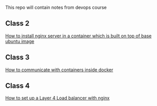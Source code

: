 This repo will contain notes from devops course

## Class 2

[How to install nginx server in a container which is built on top of base ubuntu image](https://github.com/mostafa-K-raihan/Learning-Devops/tree/main/nginx-html)

## Class 3

[How to communicate with containers inside docker](https://github.com/mostafa-K-raihan/Learning-Devops/tree/main/class-three)

## Class 4

[How to set up a Layer 4 Load balancer with nginx](https://github.com/mostafa-K-raihan/Learning-Devops/tree/main/class-four)
